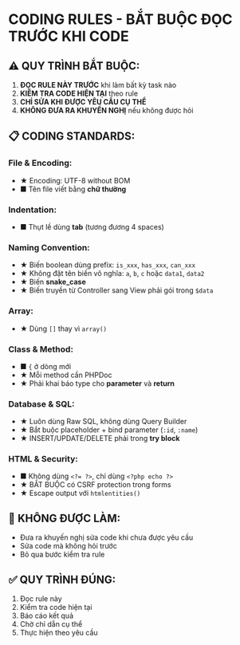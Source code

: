 # CODING RULES - BẮT BUỘC ĐỌC TRƯỚC KHI CODE

## ⚠️ QUY TRÌNH BẮT BUỘC:
1. **ĐỌC RULE NÀY TRƯỚC** khi làm bất kỳ task nào
2. **KIỂM TRA CODE HIỆN TẠI** theo rule
3. **CHỈ SỬA KHI ĐƯỢC YÊU CẦU CỤ THỂ**
4. **KHÔNG ĐƯA RA KHUYẾN NGHỊ** nếu không được hỏi

## 📋 CODING STANDARDS:

### File & Encoding:
- ★ Encoding: UTF-8 without BOM
- ■ Tên file viết bằng **chữ thường**

### Indentation:
- ■ Thụt lề dùng **tab** (tương đương 4 spaces)

### Naming Convention:
- ★ Biến boolean dùng prefix: `is_xxx`, `has_xxx`, `can_xxx`
- ★ Không đặt tên biến vô nghĩa: `a`, `b`, `c` hoặc `data1`, `data2`
- ★ Biến **snake_case**
- ★ Biến truyền từ Controller sang View phải gói trong `$data`

### Array:
- ★ Dùng `[]` thay vì `array()`

### Class & Method:
- ■ `{` ở dòng mới
- ★ Mỗi method cần PHPDoc
- ★ Phải khai báo type cho **parameter** và **return**

### Database & SQL:
- ★ Luôn dùng Raw SQL, không dùng Query Builder
- ★ Bắt buộc placeholder + bind parameter (`:id`, `:name`)
- ★ INSERT/UPDATE/DELETE phải trong **try block**

### HTML & Security:
- ■ Không dùng `<?= ?>`, chỉ dùng `<?php echo ?>`
- ★ BẮT BUỘC có CSRF protection trong forms
- ★ Escape output với `htmlentities()`

## 🚫 KHÔNG ĐƯỢC LÀM:
- Đưa ra khuyến nghị sửa code khi chưa được yêu cầu
- Sửa code mà không hỏi trước
- Bỏ qua bước kiểm tra rule

## ✅ QUY TRÌNH ĐÚNG:
1. Đọc rule này
2. Kiểm tra code hiện tại
3. Báo cáo kết quả
4. Chờ chỉ dẫn cụ thể
5. Thực hiện theo yêu cầu
